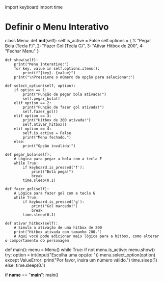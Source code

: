import keyboard
import time

# Definir o Menu Interativo
class Menu:
    def __init__(self):
        self.is_active = False
        self.options = {
            1: "Pegar Bola (Tecla F)",
            2: "Fazer Gol (Tecla G)",
            3: "Ativar Hitbox de 200",
            4: "Fechar Menu"
        }

    def show(self):
        print("Menu Interativo:")
        for key, value in self.options.items():
            print(f"{key}. {value}")
        print("\nPressione o número da opção para selecionar:")

    def select_option(self, option):
        if option == 1:
            print("Função de pegar bola ativada!")
            self.pegar_bola()
        elif option == 2:
            print("Função de fazer gol ativada!")
            self.fazer_gol()
        elif option == 3:
            print("Hitbox de 200 ativada!")
            self.ativar_hitbox()
        elif option == 4:
            self.is_active = False
            print("Menu fechado.")
        else:
            print("Opção inválida!")

    def pegar_bola(self):
        # Lógica para pegar a bola com a tecla F
        while True:
            if keyboard.is_pressed('f'):
                print("Bola pega!")
                break
            time.sleep(0.1)

    def fazer_gol(self):
        # Lógica para fazer gol com a tecla G
        while True:
            if keyboard.is_pressed('g'):
                print("Gol marcado!")
                break
            time.sleep(0.1)

    def ativar_hitbox(self):
        # Simula a ativação de uma hitbox de 200
        print("Hitbox ativada com tamanho 200.")
        # Aqui você pode adicionar mais lógica para a hitbox, como alterar o comportamento do personagem

def main():
    menu = Menu()
    while True:
        if not menu.is_active:
            menu.show()
            try:
                option = int(input("Escolha uma opção: "))
                menu.select_option(option)
            except ValueError:
                print("Por favor, insira um número válido.")
            time.sleep(1)
        else:
            time.sleep(0.1)

if __name__ == "__main__":
    main()
